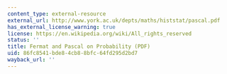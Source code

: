```yaml
---
content_type: external-resource
external_url: http://www.york.ac.uk/depts/maths/histstat/pascal.pdf
has_external_license_warning: true
license: https://en.wikipedia.org/wiki/All_rights_reserved
status: ''
title: Fermat and Pascal on Probability (PDF)
uid: 86fc8541-bde8-4cb8-8bfc-64fd295d2bd7
wayback_url: ''
---
```

